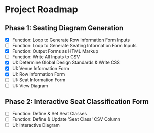 # Project Roadmap

## Phase 1: Seating Diagram Generation
- [x] Function: Loop to Generate Row Information Form Inputs
- [ ] Function: Loop to Generate Seating Information Form Inputs
- [x] Function: Output Forms as HTML Markup
- [ ] Function: Write All Inputs to CSV
- [x] UI: Determine Global Design Standards & Write CSS
- [x] UI: Venue Information Form
- [x] UI: Row Information Form
- [ ] UI: Seat Information Form
- [ ] UI: View Diagram

## Phase 2: Interactive Seat Classification Form
- [ ] Function: Define & Set Seat Classes
- [ ] Function: Define & Update 'Seat Class' CSV Column
- [ ] UI: Interactive Diagram
